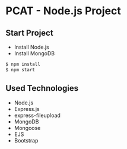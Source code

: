 # PCAT - Node.js Project

## Start Project
- Install Node.js
- Install MongoDB

```bash
$ npm install
$ npm start
```

## Used Technologies
- Node.js
- Express.js
- express-fileupload
- MongoDB
- Mongoose
- EJS
- Bootstrap
